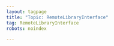 ```yaml
---
layout: tagpage
title: "Topic: RemoteLibraryInterface"
tag: RemoteLibraryInterface
robots: noindex

---
```

